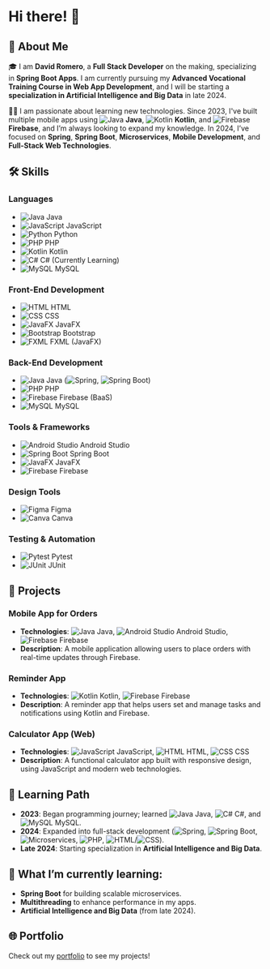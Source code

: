 # Hi there! 👋

## 🚀 About Me

🎓 I am **David Romero**, a **Full Stack Developer** on the making, specializing in **Spring Boot Apps**. I am currently pursuing my **Advanced Vocational Training Course in Web App Development**, and I will be starting a **specialization in Artificial Intelligence and Big Data** in late 2024.

👨‍💻 I am passionate about learning new technologies. Since 2023, I've built multiple mobile apps using ![Java](https://img.icons8.com/color/24/000000/java-coffee-cup-logo--v1.png) **Java**, ![Kotlin](https://img.icons8.com/color/24/000000/kotlin.png) **Kotlin**, and ![Firebase](https://img.icons8.com/color/24/000000/firebase.png) **Firebase**, and I’m always looking to expand my knowledge. In 2024, I’ve focused on **Spring**, **Spring Boot**, **Microservices**, **Mobile Development**, and **Full-Stack Web Technologies**.

## 🛠️ Skills

### Languages
- ![Java](https://img.icons8.com/color/24/000000/java-coffee-cup-logo--v1.png) Java
- ![JavaScript](https://img.icons8.com/color/24/000000/javascript--v1.png) JavaScript
- ![Python](https://img.icons8.com/color/24/000000/python.png) Python
- ![PHP](https://img.icons8.com/color/24/000000/php.png) PHP
- ![Kotlin](https://img.icons8.com/color/24/000000/kotlin.png) Kotlin
- ![C#](https://img.icons8.com/color/24/000000/c-sharp-logo.png) C# (Currently Learning)
- ![MySQL](https://img.icons8.com/color/24/000000/mysql-logo.png) MySQL

### Front-End Development
- ![HTML](https://img.icons8.com/color/24/000000/html-5.png) HTML
- ![CSS](https://img.icons8.com/color/24/000000/css3.png) CSS
- ![JavaFX](https://img.icons8.com/color/24/000000/javafx.png) JavaFX
- ![Bootstrap](https://img.icons8.com/color/24/000000/bootstrap.png) Bootstrap
- ![FXML](https://img.icons8.com/color/24/000000/javafx.png) FXML (JavaFX)

### Back-End Development
- ![Java](https://img.icons8.com/color/24/000000/java-coffee-cup-logo--v1.png) Java (![Spring](https://img.icons8.com/color/24/000000/spring-logo.png), ![Spring Boot](https://img.icons8.com/color/24/000000/spring-boot.png))
- ![PHP](https://img.icons8.com/color/24/000000/php.png) PHP
- ![Firebase](https://img.icons8.com/color/24/000000/firebase.png) Firebase (BaaS)
- ![MySQL](https://img.icons8.com/color/24/000000/mysql-logo.png) MySQL

### Tools & Frameworks
- ![Android Studio](https://img.icons8.com/color/24/000000/android-studio.png) Android Studio
- ![Spring Boot](https://img.icons8.com/color/24/000000/spring-boot.png) Spring Boot
- ![JavaFX](https://img.icons8.com/color/24/000000/javafx.png) JavaFX
- ![Firebase](https://img.icons8.com/color/24/000000/firebase.png) Firebase

### Design Tools
- ![Figma](https://img.icons8.com/color/24/000000/figma.png) Figma
- ![Canva](https://img.icons8.com/color/24/000000/canva.png) Canva

### Testing & Automation
- ![Pytest](https://img.icons8.com/color/24/000000/python.png) Pytest
- ![JUnit](https://img.icons8.com/color/24/000000/junit5.png) JUnit

## 📱 Projects

### Mobile App for Orders
- **Technologies**: ![Java](https://img.icons8.com/color/24/000000/java-coffee-cup-logo--v1.png) Java, ![Android Studio](https://img.icons8.com/color/24/000000/android-studio.png) Android Studio, ![Firebase](https://img.icons8.com/color/24/000000/firebase.png) Firebase
- **Description**: A mobile application allowing users to place orders with real-time updates through Firebase.

### Reminder App
- **Technologies**: ![Kotlin](https://img.icons8.com/color/24/000000/kotlin.png) Kotlin, ![Firebase](https://img.icons8.com/color/24/000000/firebase.png) Firebase
- **Description**: A reminder app that helps users set and manage tasks and notifications using Kotlin and Firebase.

### Calculator App (Web)
- **Technologies**: ![JavaScript](https://img.icons8.com/color/24/000000/javascript--v1.png) JavaScript, ![HTML](https://img.icons8.com/color/24/000000/html-5.png) HTML, ![CSS](https://img.icons8.com/color/24/000000/css3.png) CSS
- **Description**: A functional calculator app built with responsive design, using JavaScript and modern web technologies.

## 🎯 Learning Path
- **2023**: Began programming journey; learned ![Java](https://img.icons8.com/color/24/000000/java-coffee-cup-logo--v1.png) Java, ![C#](https://img.icons8.com/color/24/000000/c-sharp-logo.png) C#, and ![MySQL](https://img.icons8.com/color/24/000000/mysql-logo.png) MySQL.
- **2024**: Expanded into full-stack development (![Spring](https://img.icons8.com/color/24/000000/spring-logo.png), ![Spring Boot](https://img.icons8.com/color/24/000000/spring-boot.png), ![Microservices](https://img.icons8.com/color/24/000000/microservices.png), ![PHP](https://img.icons8.com/color/24/000000/php.png), ![HTML](https://img.icons8.com/color/24/000000/html-5.png)/![CSS](https://img.icons8.com/color/24/000000/css3.png)).
- **Late 2024**: Starting specialization in **Artificial Intelligence and Big Data**.

## 🌱 What I’m currently learning:
- **Spring Boot** for building scalable microservices.
- **Multithreading** to enhance performance in my apps.
- **Artificial Intelligence and Big Data** (from late 2024).

## 🌐 Portfolio
Check out my [portfolio](https://david-romero.dev/) to see my projects!
